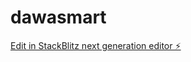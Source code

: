 # dawasmart

[Edit in StackBlitz next generation editor ⚡️](https://stackblitz.com/~/github.com/jrbomani/dawasmart)
